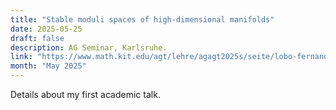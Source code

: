 ```yaml
---
title: "Stable moduli spaces of high-dimensional manifolds"
date: 2025-05-25
draft: false
description: AG Seminar, Karlsruhe.
link: "https://www.math.kit.edu/agt/lehre/agagt2025s/seite/lobo-fernandes/"
month: "May 2025"
---
```


Details about my first academic talk.
